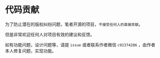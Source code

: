 # 代码贡献

为了防止潜在的版权纠纷问题，笔者开源的项目，`不接受任何人的直接贡献`。

但是非常欢迎任何人对项目有效的建议和反馈。

如有功能问题，设计问题等，请提 `issue` 或者联系作者微信 `c91374286` ，由作者本人修复问题，实现功能。
